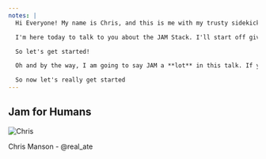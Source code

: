 ```yaml
---
notes: |
  Hi Everyone! My name is Chris, and this is me with my trusty sidekick Rodney. I'm a developer at simplabs, which as you're all at a European Ember conference you will probably have heard about us. You may have also noticed a booth outside so if you don't know who we are then come chat to us and find out more, and I'm always accessible on twitter via @real_ate.

  I'm here today to talk to you about the JAM Stack. I'll start off giving you a bit of history of what JAM Stack actually is and where the term came from. I'll then go into some details about Ember's position in the JAM Stack revolution, hopefully giving you a clear idea what you can do with Ember today and introduce you to some exciting tools to get started quickly. Then I will touch on the future of JAM in the Ember ecosystem and how you might get involved if you are interested.

  So let's get started!

  Oh and by the way, I am going to say JAM a **lot** in this talk. If you tweet me your estimate of how many times I end up saying JAM I'll promise to send the person with the closest guess a cool bit of swag!

  So now let's really get started
---
```

## Jam for Humans

![Chris](/images/chris.jpg) <!-- .element style="height: 400px" -->
<div>Chris Manson - @real_ate</div>
